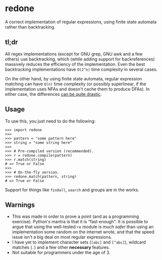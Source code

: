 redone
======

A correct implementation of regular expressions, using finite state automata
rather than backtracking.

## tl;dr ##
All regex implementations (except for GNU grep, GNU awk and a few others) use
backtracking, which (while adding support for backreferences) massively reduces
the efficiency of the implementation. Even the best backtracking implementations
have `O(2^n)` time complexity in several cases.

On the other hand, by using finite state automata, regular expression matching
can have `O(n)` time complexity (or possibly superlinear, if the implementation
uses NFAs and doesn't cache them to produce DFAs). In either case, the
differences [can be quite drastic](http://swtch.com/~rsc/regexp/regexp1.html).

## Usage ##
To use this, you just need to do the following:

```python3
>>> import redone
>>>
>>> pattern = "some pattern here"
>>> string = "some string here"
>>>
>>> # Pre-compiled version (recommended).
>>> r = redone.compile(pattern)
>>> r.match(string)
# => True or False
>>>
>>> # On-the-fly version.
>>> redone.match(pattern, string)
# => True or False
```

Support for things like `findall`, `search` and groups are in the works.

## Warnings ##
* This was made in order to prove a point (and as a programming exercise).
  Python's mantra is that it is "fast enough". It is possible to argue that
  using the well-tested `re` module is *much safer* than using an implementation
  some random on the internet wrote, and that the speed issue isn't a big deal
  on most regular expressions.
* I have yet to implement character sets (`[abc]` and `[^abc]`), wildcard matches
  (`.`) and a few other **necessary** features.
* Not suitable for programmers under the age of 3.
